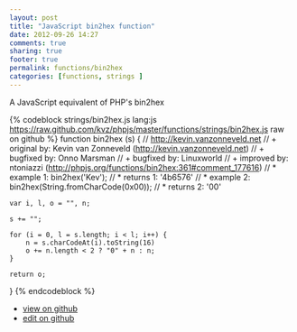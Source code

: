```yaml
---
layout: post
title: "JavaScript bin2hex function"
date: 2012-09-26 14:27
comments: true
sharing: true
footer: true
permalink: functions/bin2hex
categories: [functions, strings ]
---
```

A JavaScript equivalent of PHP's bin2hex
<!-- more -->
{% codeblock strings/bin2hex.js lang:js https://raw.github.com/kvz/phpjs/master/functions/strings/bin2hex.js raw on github %}
function bin2hex (s) {
    // http://kevin.vanzonneveld.net
    // +   original by: Kevin van Zonneveld (http://kevin.vanzonneveld.net)
    // +   bugfixed by: Onno Marsman
    // +   bugfixed by: Linuxworld
    // +   improved by: ntoniazzi (http://phpjs.org/functions/bin2hex:361#comment_177616)
    // *     example 1: bin2hex('Kev');
    // *     returns 1: '4b6576'
    // *     example 2: bin2hex(String.fromCharCode(0x00));
    // *     returns 2: '00'
    
    var i, l, o = "", n;

    s += "";
    
    for (i = 0, l = s.length; i < l; i++) {
        n = s.charCodeAt(i).toString(16)
        o += n.length < 2 ? "0" + n : n;
    }
    
    return o;
}
{% endcodeblock %}
<ul>
 <li><a href="https://github.com/kvz/phpjs/blob/master/functions/strings/bin2hex.js">view on github</a></li>
 <li><a href="https://github.com/kvz/phpjs/edit/master/functions/strings/bin2hex.js">edit on github</a></li>
</ul>
